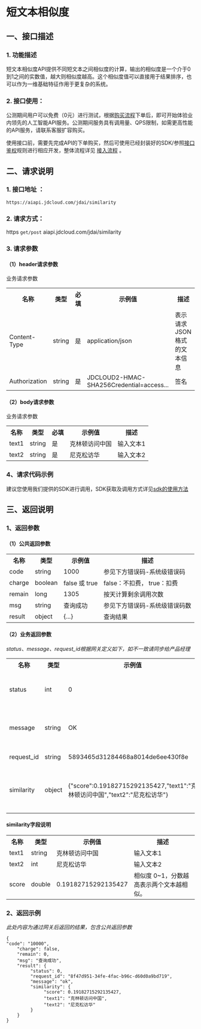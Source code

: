 # 短文本相似度

## 一、接口描述 
### 1. 功能描述  
短文本相似度API提供不同短文本之间相似度的计算，输出的相似度是一个介于0到1之间的实数值，越大则相似度越高。这个相似度值可以直接用于结果排序，也可以作为一维基础特征作用于更复杂的系统。

### 2. 接口使用：

公测期间用户可以免费（0元）进行测试，根据[购买流程](http://neuhub.jd.com/ai/api/nlp/similarity)下单后，即可开始体验业内领先的人工智能API服务。公测期间服务具有调用量、QPS限制，如需更高性能的API服务，请联系客服扩容购买。


使用接口前，需要先完成API的下单购买，然后可使用已经封装好的SDK/参照[接口鉴权](https://aidoc.jd.com/user/auth.html)规则进行相应开发，整体流程详见   [接入流程](https://aidoc.jd.com/user/flow.html)  。

## 二、请求说明
### 1. 接口地址 ：

```
https://aiapi.jdcloud.com/jdai/similarity
```
### 2. 请求方式：  
https `get/post` aiapi.jdcloud.com/jdai/similarity

### 3. 请求参数  

#### （1）header请求参数
业务请求参数
<table>
   <tr>
      <th>名称</th>
      <th>类型</th>
      <th>必填</th>
      <th>示例值</th>
      <th>描述</th>
   </tr>
   <tr>
      <td>Content-Type</td>
      <td>string</td>
      <td>是</td>
      <td>application/json</td>
      <td>表示请求JSON格式的文本信息</td>
   </tr>
   <tr>
      <td>Authorization</td>
      <td>string</td>
      <td>是</td>
      <td>JDCLOUD2-HMAC-SHA256Credential=access...</td>
      <td>签名</td>
   </tr>
</table>

#### （2）body请求参数
业务请求参数
<table>
   <tr>
      <th>名称</th>
      <th>类型</th>
      <th>必填</th>
      <th>示例值</th>
      <th>描述</th>
   </tr>
   <tr>
      <td>text1</td>
      <td>string</td>
      <td>是</td>
      <td>克林顿访问中国</td>
      <td>输入文本1</td>
   </tr>
   <tr>
      <td>text2</td>
      <td>string</td>
      <td>是</td>
      <td>尼克松访华</td>
      <td>输入文本2</td>
   </tr>
</table>

### 4、请求代码示例

建议您使用我们提供的SDK进行调用，SDK获取及调用方式详见[sdk的使用方法](未发布)

## 三、返回说明
### 1、返回参数
#### （1）公共返回参数

<table>
   <tr>
      <th>名称</th>
      <th>类型</th>
      <th>示例值</th>
      <th>描述</th>
   </tr>
   <tr>
      <td>code</td>
      <td>string</td>
      <td>1000</td>
      <td>参见下方错误码-系统级错误码</td>
   </tr>
      <tr>
      <td>charge</td>
      <td>boolean</td>
      <td>false 或 true</td>
      <td>false：不扣费， true：扣费</td>
   </tr>
      <tr>
      <td>remain</td>
      <td>long</td>
      <td>1305</td>
      <td>按天计算剩余调用次数</td>
   </tr>
      </tr>
      <tr>
      <td>msg</td>
      <td>string</td>
      <td>查询成功</td>
      <td>参见下方错误码-系统级错误码数</td>
   </tr>
      </tr>
      <tr>
      <td>result</td>
      <td>object</td>
      <td>{...}</td>
      <td>查询结果</td>
   </tr>
</table>

#### （2）业务返回参数
*status、message、request_id根据网关定义如下，如不一致请同步给产品经理*

<table>
   <tr>
      <th>名称</th>
      <th>类型</th>
      <th>示例值</th>
      <th>描述</th>
   </tr>
   <tr>
      <td>status</td>
      <td>int</td>
      <td>0</td>
      <td>参照四、错误码-业务错误码</td>
   </tr>
      <tr>
      <td>message</td>
      <td>string</td>
      <td>OK</td>
      <td>参照四、错误码-业务错误码</td>
   </tr>
      <tr>
      <td>request_id</td>
      <td>string</td>
      <td>5893465d31284468a8014de6ee430f8e</td>
      <td>便于双方定位问题</td>
   </tr>
   <tr>
      <td>similarity</td>
      <td>object</td>
      <td>{"score":0.19182715292135427,"text1":"克林顿访问中国","text2":"尼克松访华"}</td>
      <td>相似度结果，，详情下面similarity字段说明</td>
   </tr>
</table>

#### similarity字段说明
<table>
   <tr>
      <th>名称</th>
      <th>类型</th>
      <th>示例值</th>
      <th>描述</th>
   </tr>
   <tr>
      <td>text1</td>
      <td>string</td>
      <td>克林顿访问中国</td>
      <td>输入文本1</td>
   </tr>
   <tr>
      <td>text2</td>
      <td>int</td>
      <td>尼克松访华</td>
      <td>输入文本2</td>
   </tr>
   <tr>
      <td>score</td>
      <td>double</td>
      <td>0.19182715292135427</td>
      <td>相似度 0~1，分数越高表示两个文本越相似。</td>
   </tr>
</table>

### 2、返回示例  
*此处内容为通过网关后返回的结果，包含公共返回参数*   

```
{
"code": "10000",
    "charge": false,
    "remain": 0,
    "msg": "查询成功",
    "result": {
         "status": 0,
         "request_id": "8f47d951-34fe-4fac-b96c-d60d0a9bd719",
         "message": "ok",
         "similarity": {
              "score": 0.19182715292135427,
              "text1": "克林顿访问中国",
              "text2": "尼克松访华"
         }
    }
}    
```


	


